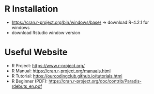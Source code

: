 # R Installation 
- https://cran.r-project.org/bin/windows/base/ -> download R-4.2.1 for windows
- download Rstudio window version
# Useful Website
- R Project: https://www.r-project.org/
- R Manual: https://cran.r-project.org/manuals.html
- R Tutorial: https://ourcodingclub.github.io/tutorials.html
- R Beginner (PDF): https://cran.r-project.org/doc/contrib/Paradis-rdebuts_en.pdf


